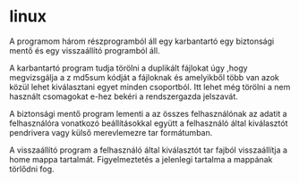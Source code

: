 # linux
A  programom három részprogramból áll egy karbantartó egy biztonsági mentő és egy visszaállító programból áll. 

A karbantartó program tudja törölni a duplikált fájlokat úgy ,hogy megvizsgálja a z md5sum kódját  a fájloknak és amelyikből több van azok közül lehet kiválasztani egyet minden csoportból. Itt lehet még törölni a nem használt csomagokat e-hez bekéri a rendszergazda jelszavát.

A biztonsági mentő program lementi a az összes felhasználónak az adatit a felhasználóra vonatkozó  beállításokkal együtt a felhasználó által kiválasztót pendrivera vagy külső merevlemezre tar formátumban.

A visszaállító program  a felhasználó által kiválasztót tar fajból  visszaállítja a home mappa tartalmát. Figyelmeztetés a jelenlegi tartalma a mappának törlődni fog.
